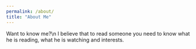 ```yaml
---
permalink: /about/
title: "About Me"
---
```


Want to know me?\n
I believe that to read someone you need to know what he is reading, what he is watching and interests.